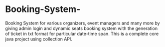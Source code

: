 # Booking-System-
Booking System for various organizers, event managers and many more by giving admin login and dynamic seats booking system with the generation of ticket in txt format for particular date-time span. This is a complete core java project using collection API.
